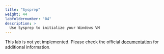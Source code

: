 ```yaml
---
title: "Sysprep"
weight: 44
labfoldernumber: "04"
description: >
  Use Sysprep to initialize your Windows VM
---
```


This lab is not yet implemented.
Please check the official [documentation](https://kubevirt.io/user-guide/user_workloads/startup_scripts/#sysprep) for additional information.

